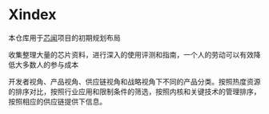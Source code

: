 # Xindex

本仓库用于[芯闻](https://doc.soc.xin/)项目的初期规划布局

收集整理大量的芯片资料，进行深入的使用评测和指南，一个人的劳动可以有效降低大多数人的参与成本

开发者视角、产品视角、供应链视角和战略视角下不同的产品分类。按照热度资源的排序对比，按照行业应用和限制条件的筛选，按照内核和关键技术的管理排序，按照相应的供应链提供下信息。

